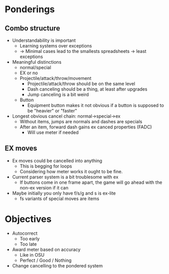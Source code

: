 # Ponderings
## Combo structure
- Understandability is important
	- Learning systems over exceptions
	- -> Minimal cases lead to the smallests spreadsheets -> least exceptions
- Meaningful distinctions
	- normal/special
	- EX or no
	- Projectile/attack/throw/movement
		- Projectile/attack/throw should be on the same level
		- Dash canceling should be a thing, at least after upgrades
		- Jump canceling is a bit weird
	- Button
		- Equipment button makes it not obvious if a button is supposed to be "heavier" or "faster"
- Longest obvious cancel chain: normal->special->ex
	- Without items, jumps are normals and dashes are specials
	- After an item, forward dash gains ex canced properties (FADC)
		- Will use meter if needed

## EX moves
- Ex moves could be cancelled into anything
	- This is begging for loops
	- Considering how meter works it ought to be fine.
- Current parser system is a bit troublesome with ex
	- If buttons come in one frame apart, the game will go ahead with the non-ex version if it can
- Maybe initially you only have f/s/g and s is ex-lite
	- fs variants of special moves are items

# Objectives
- Autocorrect
	- Too early
	- Too late
- Award meter based on accuracy
	- Like in OSU
	- Perfect / Good / Nothing
- Change cancelling to the pondered system